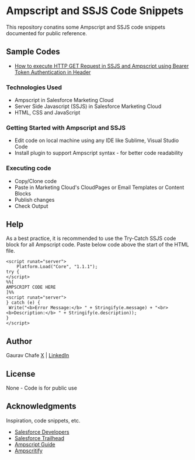 # Ampscript and SSJS Code Snippets
This repository conatins some Ampscript and SSJS code snippets documented for public reference.

## Sample Codes
* [How to execute HTTP GET Request in SSJS and Ampscript using Bearer Token Authentication in Header](http-get-function-with-bearer-token-header-request-using-ssjs-ampscript)

### Technologies Used
* Ampscript in Salesforce Marketing Cloud
* Server Side Javascript (SSJS) in Salesforce Marketing Cloud
* HTML, CSS and JavaScript

### Getting Started with Ampscript and SSJS
* Edit code on local machine using any IDE like Sublime, Visual Studio Code
* Install plugin to support Ampscript syntax - for better code readability

### Executing code
* Copy/Clone code
* Paste in Marketing Cloud's CloudPages or Email Templates or Content Blocks
* Publish changes
* Check Output

## Help
As a best practice, it is recommended to use the Try-Catch SSJS code block for all Ampscript code.
Paste below code above the start of the HTML file.
```
<script runat="server">
    Platform.Load("Core", "1.1.1");
try {
</script>
%%[
AMPSCRIPT CODE HERE
]%%
<script runat="server">
} catch (e) {
 Write("<b>Error Message:</b> " + Stringify(e.message) + "<br><b>Description:</b> " + Stringify(e.description));
}
</script>

```

## Author
Gaurav Chafe 
[X](https://x.com/gauravchafe) | [LinkedIn](https://in.linkedin.com/in/gauravchafe)

## License
None - Code is for public use

## Acknowledgments
Inspiration, code snippets, etc.
* [Salesforce Developers](https://developer.salesforce.com/docs/marketing/marketing-cloud-ampscript/guide/mc-ampscript-get-started.html)
* [Salesforce Trailhead](https://github.com/dbader/readme-template)
* [Ampscript Guide](https://trailhead.salesforce.com/content/learn/trails/code-with-ampscript)
* [Ampscritify](https://b2shashi-mc.github.io/ampscript/)
